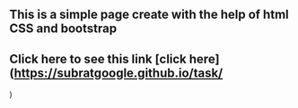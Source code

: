 ## This is a simple page create with the help of html CSS and bootstrap
## Click here to see this link [click here](https://subratgoogle.github.io/task/
)

